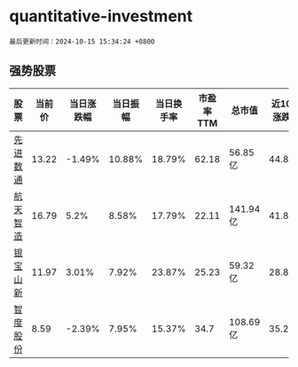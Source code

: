 # quantitative-investment

`最后更新时间：2024-10-15 15:34:24 +0800`

## 强势股票

|股票|当前价|当日涨跌幅|当日振幅|当日换手率|市盈率TTM|总市值|近10日涨跌幅|
|----|----|----|----|----|----|----|----|
|[先进数通](https://xueqiu.com/S/SZ300541)|13.22|-1.49%|10.88%|18.79%|62.18|56.85亿|44.8%|
|[航天智造](https://xueqiu.com/S/SZ300446)|16.79|5.2%|8.58%|17.79%|22.11|141.94亿|41.81%|
|[银宝山新](https://xueqiu.com/S/SZ002786)|11.97|3.01%|7.92%|23.87%|25.23|59.32亿|28.85%|
|[智度股份](https://xueqiu.com/S/SZ000676)|8.59|-2.39%|7.95%|15.37%|34.7|108.69亿|35.28%|
